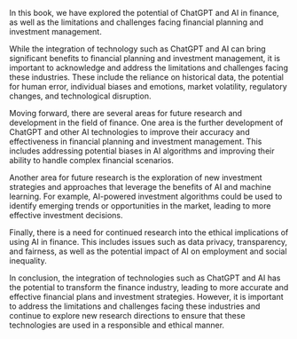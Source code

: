 

In this book, we have explored the potential of ChatGPT and AI in finance, as well as the limitations and challenges facing financial planning and investment management.

While the integration of technology such as ChatGPT and AI can bring significant benefits to financial planning and investment management, it is important to acknowledge and address the limitations and challenges facing these industries. These include the reliance on historical data, the potential for human error, individual biases and emotions, market volatility, regulatory changes, and technological disruption.

Moving forward, there are several areas for future research and development in the field of finance. One area is the further development of ChatGPT and other AI technologies to improve their accuracy and effectiveness in financial planning and investment management. This includes addressing potential biases in AI algorithms and improving their ability to handle complex financial scenarios.

Another area for future research is the exploration of new investment strategies and approaches that leverage the benefits of AI and machine learning. For example, AI-powered investment algorithms could be used to identify emerging trends or opportunities in the market, leading to more effective investment decisions.

Finally, there is a need for continued research into the ethical implications of using AI in finance. This includes issues such as data privacy, transparency, and fairness, as well as the potential impact of AI on employment and social inequality.

In conclusion, the integration of technologies such as ChatGPT and AI has the potential to transform the finance industry, leading to more accurate and effective financial plans and investment strategies. However, it is important to address the limitations and challenges facing these industries and continue to explore new research directions to ensure that these technologies are used in a responsible and ethical manner.

